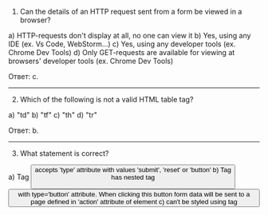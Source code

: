1. Can the details of an HTTP request sent from a form be viewed in a browser?

a) HTTP-requests don't display at all, no one can view it
b) Yes, using any IDE (ex. Vs Code, WebStorm...)
c) Yes, using any developer tools (ex. Chrome Dev Tools)
d) Only GET-requests are available for viewing at browsers' developer tools (ex. Chrome Dev Tools)

Ответ: с.

---
2. Which of the following is not a valid HTML table tag?

a) "td"
b) "tf"
c) "th"
d) "tr"

Ответ: b.

---
3. What statement is correct?

a) Tag <button> accepts 'type' attribute with values 'submit', 'reset' or 'button'
b) Tag <form> has nested tag <button> with type='button' attribute. When clicking this button form data will be sent to a page defined in 'action' attribute of <form> element
c) <form> can't be styled using tag <style>
d) <form> defines path and way of sending data by 'enctype' and 'target' attributes

Ответ: a.

---
4. What statement is correct regarding the <datalist> tag?

a) This tag is outdated and not used nowadays
b) It can contain list of option (<option>)
c) It's a single tag
d) It is linked with a text field by adding attribute 'value'

Ответ: b

---
5. Choose the relevant attributes of the <form> tag:

a) enctype
b) method
c) for
d) target
e) type
f) action
g) name
h) stylesForm

Ответ: a, b, d, f, g

---
6. What statements are correct regarding the <select> tag?

a) Closing tag is required
b) Tag <form> can't be a parent for tag <select>
c) Tag's attribute 'multiple' means that there is more than one option can be selected from list
d) Only tags <option> are available to be nested into tag <select>
e) Tag <select> can have 'size' attribute


Ответ: a, c, e

---
7. What statement is correct about attribute 'novalidate' for the <form> tag?

a) This attribute doesn't exist
b) It turns off automatic validation by browser and Constraint Validation API support
c) It turns off automatic validation by browser and turns on Constraint Validation API support
d) It turns off built-in error messages and lets to add custom messages instead using JS

Ответ: b

---
8. Select the relevant attributes for the <input> tag:

a) type
b) checked
c) disabled
d) for
e) target

Ответ: a, b, c

---
9. What statements describe GET method of HTML-form incorrectly?

a) Method GET sends request from server to browser
b) Data is sent in a request body when using GET method
c) Method GET sends request to server using GET-protocol for that
d) Method GET requests resource from server, form data to be added to the request's address

Ответ: a, b

---
10. What statements are correct about <input> with attribute type='date'?

a) It creates an input field where a user can put a date
b) It lets a user to use a special interface called a date picker
c) Returned value includes time, year, month and day
d) Date is not supported by all browsers
e) This type of <input> has additional attribute 'step'

Ответ: a, b, d, e

---
11. Is it required to notice what type of data transfer protocol the website uses if you fill a form with personal data and passwords?

a) No, it doesn't matter
b) Yes, it should be HTTP
c) Yes, it should be HTTPS

Ответ: c

---
12. What data transfer protocols are used in HTML-forms?

a) TCP/IP
b) UDP
c) FTP
d) DNS
e) HTTP
f) HTTPS
h) NTP
j) SSH

Ответ: e, f


---
13. Which 'type' attribute value should be set for an <input> tag to create an interactive element that allows selecting only one option from a list?

a) checkbox
b) file
c) hidden
d) image
e) password
f) radio
g) reset
h) text

Ответ: f

---
14. What statement is correct?

a) Client side form validation is safety enough
b) Validation executed in a browser is called 'server side validation'
c) Client side validation can be divided into two types: form validation by HTML5 and JavaScript validation
d) JavaScript validation isn't client side validation

Ответ: c

---
15. What additional attribute is required for an <input> field with type='email' to validate the email format?

a) pattern
b) multiple
c) required
d) Additional attribute is not required

Ответ: d

---
16. What happens in a browser if a website using HTTPS includes an HTML form with an action URL set to HTTP protocol?

a) Page will not run as it's invalid page
b) Page will run but a security problems notification will be thrown when sending the form
c) Page will run as usual

Ответ: b

---
17. What attributes from the list below relate to built-in HTML5 form validation?

a) 'required' in tag <input>
b) 'pattern' used with regular expressions
c) 'minlength' and 'maxlength' in tag <textarea>
d) 'type' defined a data type for the field

Ответ: a, b, c, d

---
18. What attribute defines a path to file or page where form data handler is located?

a) src
b) href
c) action
d) route

Ответ: c

---
19. What statement is correct regarding the CSS pseudo-class :valid?

a) It works with <table>
b) It lets to display a message for user if the field is invalid
c) Modern browsers don't support it
d) It's used with tags <form> and <input>

Ответ: d

---
20. What statements are correct about <input> with attribute type='password'?

a) It's a one line text field where every character is replaced with another character, in general it's an asterisk or a dot
b) If this field has attribute 'pattern', its value is valid only in case of passing the check
c) You can't use <label> with this type of field
d) Attribute 'autocomplete' is required for a password manager to be able to add password automatically
e) Attribute 'disabled' doesn't work for this type of <input>

Ответ: a, b

---
21. What is attribute 'enctype' in <form> used for?

a) It defines a type of sent data for a serverb
b) It defines for a server that there is no validation for the form
c) This attribute doesn't exist

Ответ: a

---
22. What statements are correct about the <fieldset> tag?

a) It's a single tag
b) It can be used only within tag <form>
c) It has property 'display: block' by default
d) Tag <legend> can be used inside tag <fieldset>

Ответ: c, d

---
23. What statement is correct?

a) There is not possible to limit maximum number of characters for text field <input>
b) <textarea> field is invalid if number of input's characters is greater than 'minlength' value and the less than 'maxlength' value
c) <textarea> doesn't accept attribute 'pattern'
d) Range of valid values can be limited only using JS for <input> with attribute type='number'
e) None of the above

Ответ: d

---
24. What statements are correct?

a) Tag <textarea> doesn't accept attribute 'required'
b) Attribute 'required' is used for validation and says that this field is mandatory
c) There are only 2 pseudo-classes in CSS3 which let to style form relating to its configuration and state
d) If a browser doesn't support certain input type for <input> (ex., type='email'), this field acts as a common text input

Ответ: a, d

---
25. Which values for the 'method' attribute of the <form> tag are valid?

a) get
b) post
c) put
d) pull
e) delete

Ответ: a, b

---
26. What statement is correct about attribute 'customValidate' for the <form> tag?

a) This attribute doesn't exist
b) It turns off automatic validation by browser and Constraint Validation API support
c) It turns off automatic validation by browser and turns on Constraint Validation API support
d) It turns off built-in error messages and lets to add custom messages instead using JS

Ответ: a

---
27. What statements describe POST method of HTML-form correctly?

a) Data is sent in a request body when using POST method
b) Request includes additional headers as Content-Length and Content-Type when using POST method as opposed to GET method
c) Request by POST method can not be viewed in a browser
d) Request by POST method can only be viewed using additional software

Ответ: a, b